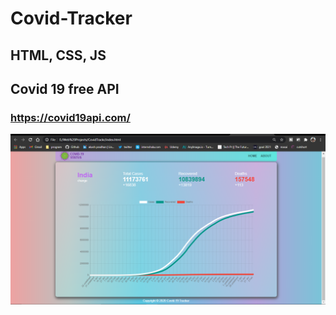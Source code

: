 # Covid-Tracker 
## HTML, CSS, JS 
## Covid 19 free API 
### https://covid19api.com/
![alt text](Screenshot%202021-03-05%20151225.png)
